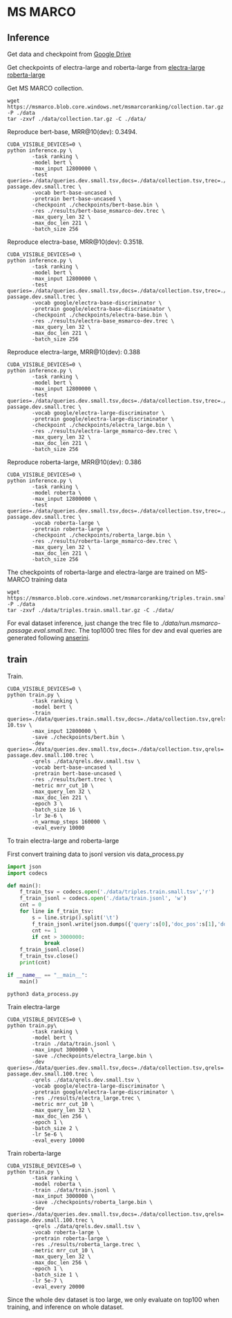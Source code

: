 # MS MARCO

## Inference

Get data and checkpoint from [Google Drive](https://drive.google.com/drive/folders/1w8_8kFlQaIsi-zfbh6yBaPGpK3_vLAZ6?usp=sharing)

Get checkpoints of electra-large and roberta-large from [electra-large](https://drive.google.com/file/d/1e0FUHuzE4sEzWvoXLmcowY9P3_c6N1sk/view?usp=sharing) [roberta-large](https://drive.google.com/file/d/1fUBSSaYgYwKU6muKWqfsnAUCI98SUbpQ/view?usp=sharing)

Get MS MARCO collection.

```
wget https://msmarco.blob.core.windows.net/msmarcoranking/collection.tar.gz -P ./data
tar -zxvf ./data/collection.tar.gz -C ./data/
```

Reproduce bert-base, MRR@10(dev): 0.3494.

```
CUDA_VISIBLE_DEVICES=0 \
python inference.py \
        -task ranking \
        -model bert \
        -max_input 12800000 \
        -test queries=./data/queries.dev.small.tsv,docs=./data/collection.tsv,trec=./data/run.msmarco-passage.dev.small.trec \
        -vocab bert-base-uncased \
        -pretrain bert-base-uncased \
        -checkpoint ./checkpoints/bert-base.bin \
        -res ./results/bert-base_msmarco-dev.trec \
        -max_query_len 32 \
        -max_doc_len 221 \
        -batch_size 256
```

Reproduce electra-base, MRR@10(dev): 0.3518.

```
CUDA_VISIBLE_DEVICES=0 \
python inference.py \
        -task ranking \
        -model bert \
        -max_input 12800000 \
        -test queries=./data/queries.dev.small.tsv,docs=./data/collection.tsv,trec=./data/run.msmarco-passage.dev.small.trec \
        -vocab google/electra-base-discriminator \
        -pretrain google/electra-base-discriminator \
        -checkpoint ./checkpoints/electra-base.bin \
        -res ./results/electra-base_msmarco-dev.trec \
        -max_query_len 32 \
        -max_doc_len 221 \
        -batch_size 256
```

Reproduce electra-large, MRR@10(dev): 0.388

```
CUDA_VISIBLE_DEVICES=0 \
python inference.py \
        -task ranking \
        -model bert \
        -max_input 12800000 \
        -test queries=./data/queries.dev.small.tsv,docs=./data/collection.tsv,trec=./data/run.msmarco-passage.dev.small.trec \
        -vocab google/electra-large-discriminator \
        -pretrain google/electra-large-discriminator \
        -checkpoint ./checkpoints/electra_large.bin \
        -res ./results/electra-large_msmarco-dev.trec \
        -max_query_len 32 \
        -max_doc_len 221 \
        -batch_size 256
```

Reproduce roberta-large, MRR@10(dev): 0.386

```
CUDA_VISIBLE_DEVICES=0 \
python inference.py \
        -task ranking \
        -model roberta \
        -max_input 12800000 \
        -test queries=./data/queries.dev.small.tsv,docs=./data/collection.tsv,trec=./data/run.msmarco-passage.dev.small.trec \
        -vocab roberta-large \
        -pretrain roberta-large \
        -checkpoint ./checkpoints/roberta_large.bin \
        -res ./results/roberta-large_msmarco-dev.trec \
        -max_query_len 32 \
        -max_doc_len 221 \
        -batch_size 256
```

The checkpoints of roberta-large and electra-large are trained on MS-MARCO training data

```
wget https://msmarco.blob.core.windows.net/msmarcoranking/triples.train.small.tar.gz -P ./data
tar -zxvf ./data/triples.train.small.tar.gz -C ./data/ 
```

For eval dataset inference, just change the trec file to *./data/run.msmarco-passage.eval.small.trec*. The top1000 trec files for dev and eval queries are generated following [anserini](https://github.com/castorini/anserini/blob/master/docs/experiments-msmarco-passage.md).

## train

Train.

```
CUDA_VISIBLE_DEVICES=0 \
python train.py \
        -task ranking \
        -model bert \
        -train  queries=./data/queries.train.small.tsv,docs=./data/collection.tsv,qrels=./data/qrels.train.tsv,trec=./data/trids_bm25_marco-10.tsv \
        -max_input 12800000 \
        -save ./checkpoints/bert.bin \
        -dev queries=./data/queries.dev.small.tsv,docs=./data/collection.tsv,qrels=./data/qrels.dev.small.tsv,trec=./data/run.msmarco-passage.dev.small.100.trec \
        -qrels ./data/qrels.dev.small.tsv \
        -vocab bert-base-uncased \
        -pretrain bert-base-uncased \
        -res ./results/bert.trec \
        -metric mrr_cut_10 \
        -max_query_len 32 \
        -max_doc_len 221 \
        -epoch 3 \
        -batch_size 16 \
        -lr 3e-6 \
        -n_warmup_steps 160000 \
        -eval_every 10000
```

To train electra-large and roberta-large

First convert training data to jsonl version vis data_process.py

```python
import json
import codecs

def main():
    f_train_tsv = codecs.open('./data/triples.train.small.tsv','r')
    f_train_jsonl = codecs.open('./data/train.jsonl', 'w')
    cnt = 0
    for line in f_train_tsv:
        s = line.strip().split('\t')
        f_train_jsonl.write(json.dumps({'query':s[0],'doc_pos':s[1],'doc_neg':s[2]}) + '\n')
        cnt += 1
        if cnt > 3000000:
            break
    f_train_jsonl.close()
    f_train_tsv.close()
    print(cnt)

if __name__ == "__main__":
    main()
```

```
python3 data_process.py
```

 Train electra-large

```
CUDA_VISIBLE_DEVICES=0 \
python train.py\
        -task ranking \
        -model bert \
        -train ./data/train.jsonl \
        -max_input 3000000 \
        -save ./checkpoints/electra_large.bin \
        -dev queries=./data/queries.dev.small.tsv,docs=./data/collection.tsv,qrels=./data/qrels.dev.small.tsv,trec=./data/run.msmarco-passage.dev.small.100.trec \
        -qrels ./data/qrels.dev.small.tsv \
        -vocab google/electra-large-discriminator \
        -pretrain google/electra-large-discriminator \
        -res ./results/electra_large.trec \
        -metric mrr_cut_10 \
        -max_query_len 32 \
        -max_doc_len 256 \
        -epoch 1 \
        -batch_size 2 \
        -lr 5e-6 \
        -eval_every 10000
```

Train roberta-large

```
CUDA_VISIBLE_DEVICES=0 \
python train.py \
        -task ranking \
        -model roberta \
        -train ./data/train.jsonl \
        -max_input 3000000 \
        -save ./checkpoints/roberta_large.bin \
        -dev queries=./data/queries.dev.small.tsv,docs=./data/collection.tsv,qrels=./data/qrels.dev.small.tsv,trec=./data/run.msmarco-passage.dev.small.100.trec \
        -qrels ./data/qrels.dev.small.tsv \
        -vocab roberta-large \
        -pretrain roberta-large \
        -res ./results/roberta_large.trec \
        -metric mrr_cut_10 \
        -max_query_len 32 \
        -max_doc_len 256 \
        -epoch 1 \
        -batch_size 1 \
        -lr 5e-7 \
        -eval_every 20000
```



Since the whole dev dataset is too large, we only evaluate on top100 when training, and inference on whole dataset.
